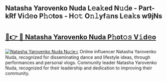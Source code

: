 ## Natasha Yarovenko Nuda L𝚎a𝚔ed N𝚞𝚍e - Part-kRf Vi𝚍𝚎o P𝚑𝚘tos - H𝚘𝚝 O𝚗𝚕yf𝚊ns L𝚎a𝚔s w9jNs

# <h2><a href="http://kf5km55.oniu.top/?m=Natasha+Yarovenko+Nuda">🔗👉 🔴 Natasha Yarovenko Nuda P𝚑ot𝚘𝚜 V𝚒d𝚎o</a></h2>

[![Natasha Yarovenko Nuda Nu𝚍e𝚜](https://i.imgur.com/0qMVB7G.gif)](http://kf5km55.oniu.top/?m=Natasha+Yarovenko+Nuda)
Online influencer Natasha Yarovenko Nuda, recognized for disseminating dance and lifestyle ideas, through performances and personal vlogs. Community leader Natasha Yarovenko Nuda, recognized for their leadership and dedication to improving their community.  
